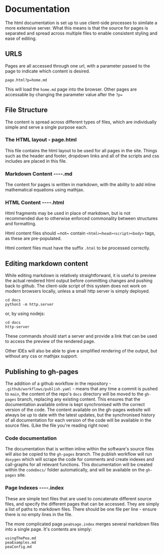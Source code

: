  
# Documentation

The html documentation is set up to use client-side processes to similate a more extensive server.
What this means is that the source for pages is separated and spread across multiple files to enable consistent styling and ease of editing.

## URLS

Pages are all accessed through one url, with a parameter passed to the page to indicate which content is desired.

    page.html?p=home.md
    
This will load the `home.md` page into the browser. Other pages are accessable by changing the parameter value after the `?p=`

## File Structure

The content is spread across different types of files, which are individually simple and serve a single purpose each.

### The HTML layout - page.html

This file contains the html layout to be used for all pages in the site. 
Things such as the header and footer, dropdown links and all of the scripts and css includes are placed in this file.

### Markdown Content ----.md

The content for pages is written in markdown, with the ability to add inline mathematical equations using mathjax.

### HTML Content ----.html

Html fragments may be used in place of markdown, but is not recommended due to otherwise enforced commonality between structures and formatting.

Html content files should ~not~ contain `<html><head><script><body>` tags, as these are pre-populated.

Html content files must have the suffix `.html` to be processed correctly.

## Editing markdown content

While editing markdown is relatively straightforward, it is useful to preview the actual rendered html output before committing changes and pushing back to github. 
The client-side script of this system does not work on modern browsers locally, unless a small http server is simply deployed.

    cd docs
    python3 -m http.server
    
or, by using nodejs:

    cd docs
    http-server

These commands should start a server and provide a link that can be used to access the preview of the rendered page.

Other IDEs will also be able to give a simplified rendering of the output, but without any css or mathjax support.

## Publishing to gh-pages

The addition of a github workflow in the repository - `.github/workflows/publish.yaml` - means that any time a commit is pushed to `main`, the content of the repo's `docs` directory will be moved to the `gh-pages` branch, replacing any existing content.
This ensures that the documentation available online is kept synchronised with the correct version of the code.
The content available on the gh-pages website will always be up to date with the latest updates, but the synchronised history of all documentation for each version of the code will be available in the source files. (Like the file you're reading right now)

### Code documentation

The documentation that is written inline within the software's source files will also be copied to the `gh-pages` branch.
The publish workflow will run `doxygen` which will scrape the code for comments and create indexes and call-graphs for all relevant functions.
This documentation will be created within the `codeDocs/` folder automatically, and will be available on the `gh-pages` site.


### Page Indexes ----.index

These are simple text files that are used to concatenate different source files, and specify the different pages that can be accessed.
They are simply a list of paths to markdown files.
There should be one file per line - ensure there is no empty lines in the file.

The more complicated page `peaUsage.index` merges several markdown files into a single page. It's contents are simply:

    usingThePea.md
    peaExamples.md
    peaConfig.md
    